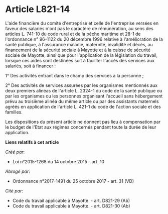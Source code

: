# Article L821-14

L'aide financière du comité d'entreprise et celle de l'entreprise versées en faveur des salariés n'ont pas le caractère de
rémunération, au sens des articles L. 741-10 du code rural et de la pêche maritime et 28-1 de l'ordonnance n° 96-1122 du 20
décembre 1996 relative à l'amélioration de la santé publique, à l'assurance maladie, maternité, invalidité et décès, au
financement de la sécurité sociale à Mayotte et à la caisse de sécurité sociale de Mayotte, ainsi que pour l'application de
la législation du travail, lorsque ces aides sont destinées soit à faciliter l'accès des services aux salariés, soit à
financer : 

1° Des activités entrant dans le champ des services à la personne ; 

2° Des activités de services assurées par les organismes mentionnés aux deux premiers alinéas de l'article L. 2324-1 du code
de la santé publique ou par les organismes ou les personnes organisant l'accueil sans hébergement prévu au troisième alinéa
du même article ou par des assistants maternels agréés en application de l'article L. 421-1 du code de l'action sociale et
des familles. 

Les dispositions du présent article ne donnent pas lieu à compensation par le budget de l'Etat aux régimes concernés pendant
toute la durée de leur application.

**Liens relatifs à cet article**

_Créé par_:

  - Loi n°2015-1268 du 14 octobre 2015 - art. 10

_Abrogé par_:

  - Ordonnance n°2017-1491 du 25 octobre 2017 - art. 31 (VD)

_Cité par_:

  - Code du travail applicable à Mayotte. - art. D821-29 (Ab)
  - Code du travail applicable à Mayotte. - art. D821-30 (Ab)
